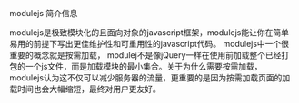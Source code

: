 

modulejs 简介信息

modulejs是极致模块化的且面向对象的javascript框架，modulejs能让你在简单易用的前提下写出更佳维护性和可重用性的javascript代码。 modulejs中一个很重要的概念就是按需加载， modulej不是像jQuery一样在使用前加载整个已经打包的一个js文件，而是加载模块的最小集合。关于为什么需要按需加载，modulejs认为这不仅可以减少服务器的流量，更重要的是因为按需加载页面的加载时间也会大幅缩短，最终对用户更友好。